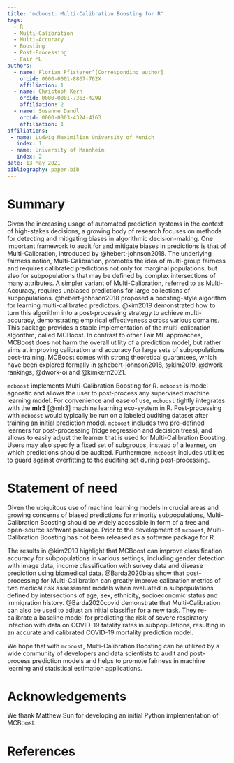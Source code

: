 ```yaml
---
title: 'mcboost: Multi-Calibration Boosting for R'
tags:
  - R
  - Multi-Calibration
  - Multi-Accuracy
  - Boosting
  - Post-Processing
  - Fair ML
authors:
  - name: Florian Pfisterer^[Corresponding author]
    orcid: 0000-0001-8867-762X
    affiliation: 1
  - name: Christoph Kern
    orcid: 0000-0001-7363-4299
    affiliation: 2
  - name: Susanne Dandl
    orcid: 0000-0003-4324-4163
    affiliation: 1
affiliations:
 - name: Ludwig Maximilian University of Munich
   index: 1
 - name: University of Mannheim
   index: 2
date: 13 May 2021
bibliography: paper.bib
---
```


# Summary

Given the increasing usage of automated prediction systems in the context of high-stakes decisions, a growing body of research focuses on methods for detecting and mitigating biases in algorithmic decision-making.
One important framework to audit for and mitigate biases in predictions is that of Multi-Calibration, introduced by @hebert-johnson2018.
The underlying fairness notion, Multi-Calibration, promotes the idea of multi-group fairness and requires calibrated predictions not only for marginal populations, but also for subpopulations that may be defined by complex intersections of many attributes. 
A simpler variant of Multi-Calibration, referred to as Multi-Accuracy, requires unbiased predictions for large collections of subpopulations.
@hebert-johnson2018 proposed a boosting-style algorithm for learning multi-calibrated predictors.
@kim2019 demonstrated how to turn this algorithm into a post-processing strategy to achieve multi-accuracy, demonstrating empirical effectiveness across various domains.
This package provides a stable implementation of the multi-calibration algorithm, called MCBoost.
In contrast to other Fair ML approaches, MCBoost does not harm the overall utility of a prediction model, but rather aims at improving calibration and accuracy for large sets of subpopulations post-training.
MCBoost comes with strong theoretical guarantees, which have been explored formally in @hebert-johnson2018, @kim2019, @dwork-rankings, @dwork-oi and @kimkern2021.

`mcboost` implements Multi-Calibration Boosting for R.
`mcboost` is model agnostic and allows the user to post-process any supervised machine learning model.
For convenience and ease of use, `mcboost` tightly integrates with the **mlr3** [@mlr3] machine learning eco-system in R.
Post-processing with `mcboost` would typically be run on a labeled auditing dataset after training an initial prediction model.
`mcboost` includes two pre-defined learners for post-processing (ridge regression and decision trees), and allows to easily adjust the learner that is used for Multi-Calibration Boosting.
Users may also specify a fixed set of subgroups, instead of a learner, on which predictions should be audited. 
Furthermore, `mcboost` includes utilities to guard against overfitting to the auditing set during post-processing.

# Statement of need

Given the ubiquitous use of machine learning models in crucial areas and growing concerns of biased predictions for minority subpopulations, Multi-Calibration Boosting should be widely accessible in form of a free and open-source software package. 
Prior to the development of `mcboost`, Multi-Calibration Boosting has not been released as a software package for R.

The results in @kim2019 highlight that MCBoost can improve classification accuracy for subpopulations in various settings, including gender detection with image data, income classification with survey data and disease prediction using biomedical data. 
@Barda2020bias show that post-processing for Multi-Calibration can greatly improve calibration metrics of two medical risk assessment models when evaluated in subpopulations defined by intersections of age, sex, ethnicity, socioeconomic status and immigration history.
@Barda2020covid demonstrate that Multi-Calibration can also be used to adjust an initial classifier for a new task. They re-calibrate a baseline model for predicting the risk of severe respiratory infection with data on COVID-19 fatality rates in subpopulations, resulting in an accurate and calibrated COVID-19 mortality prediction model.


We hope that with `mcboost`, Multi-Calibration Boosting can be utilized by a wide community of developers and data scientists to audit and post-process prediction models and helps to promote fairness in machine learning and statistical estimation applications.

# Acknowledgements

We thank Matthew Sun for developing an initial Python implementation of MCBoost.

# References
